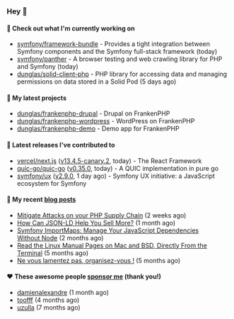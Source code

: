 ### Hey 👋

#### 👷 Check out what I'm currently working on

- [symfony/framework-bundle](https://github.com/symfony/framework-bundle) - Provides a tight integration between Symfony components and the Symfony full-stack framework (today)
- [symfony/panther](https://github.com/symfony/panther) - A browser testing and web crawling library for PHP and Symfony (today)
- [dunglas/solid-client-php](https://github.com/dunglas/solid-client-php) - PHP library for accessing data and managing permissions on data stored in a Solid Pod (5 days ago)

#### 🌱 My latest projects

- [dunglas/frankenphp-drupal](https://github.com/dunglas/frankenphp-drupal) - Drupal on FrankenPHP
- [dunglas/frankenphp-wordpress](https://github.com/dunglas/frankenphp-wordpress) - WordPress on FrankenPHP
- [dunglas/frankenphp-demo](https://github.com/dunglas/frankenphp-demo) - Demo app for FrankenPHP

#### 🔭 Latest releases I've contributed to

- [vercel/next.js](https://github.com/vercel/next.js) ([v13.4.5-canary.2](https://github.com/vercel/next.js/releases/tag/v13.4.5-canary.2), today) - The React Framework
- [quic-go/quic-go](https://github.com/quic-go/quic-go) ([v0.35.0](https://github.com/quic-go/quic-go/releases/tag/v0.35.0), today) - A QUIC implementation in pure go
- [symfony/ux](https://github.com/symfony/ux) ([v2.9.0](https://github.com/symfony/ux/releases/tag/v2.9.0), 1 day ago) - Symfony UX initiative: a JavaScript ecosystem for Symfony

#### 📜 My recent [blog posts](https://dunglas.fr)

- [Mitigate Attacks on your PHP Supply Chain](https://dunglas.dev/2023/05/mitigate-attacks-on-your-php-supply-chain/) (2 weeks ago)
- [How Can JSON-LD Help You Sell More?](https://dunglas.dev/2023/04/how-can-json-ld-help-you-sell-more/) (1 month ago)
- [Symfony ImportMaps: Manage Your JavaScript Dependencies Without Node](https://dunglas.dev/2023/03/symfony-importmaps-manage-your-javascript-dependencies-without-node/) (2 months ago)
- [Read the Linux Manual Pages on Mac and BSD, Directly From the Terminal](https://dunglas.dev/2022/12/read-the-linux-manual-pages-on-mac-and-bsd-directly-from-the-terminal/) (5 months ago)
- [Ne vous lamentez pas, organisez-vous !](https://dunglas.dev/2022/12/ne-vous-lamentez-pas-organisez-vous/) (5 months ago)

#### ❤️ These awesome people [sponsor me](https://github.com/sponsors/dunglas) (thank you!)

- [damienalexandre](https://github.com/damienalexandre) (1 month ago)
- [toofff](https://github.com/toofff) (4 months ago)
- [uzulla](https://github.com/uzulla) (7 months ago)
